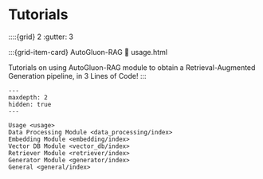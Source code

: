 # Tutorials

::::{grid} 2
  :gutter: 3

:::{grid-item-card} AutoGluon-RAG
  :link: usage.html

  Tutorials on using AutoGluon-RAG module to obtain a Retrieval-Augmented Generation pipeline, in 3 Lines of Code!
:::

```{toctree}
---
maxdepth: 2
hidden: true
---

Usage <usage>
Data Processing Module <data_processing/index>
Embedding Module <embedding/index>
Vector DB Module <vector_db/index>
Retriever Module <retriever/index>
Generator Module <generator/index>
General <general/index>
```

